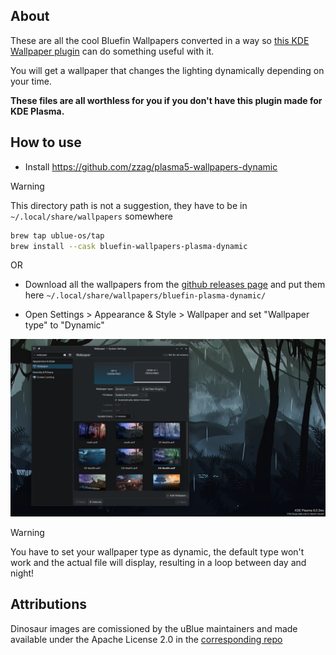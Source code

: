 ## About
These are all the cool Bluefin Wallpapers converted in a way so [this KDE Wallpaper plugin](https://github.com/zzag/plasma5-wallpapers-dynamic) can do something useful with it.

You will get a wallpaper that changes the lighting dynamically depending on your time.

**These files are all worthless for you if you don't have this plugin made for KDE Plasma.**

## How to use

- Install https://github.com/zzag/plasma5-wallpapers-dynamic

> [!WARNING]
> This directory path is not a suggestion, they have to be in `~/.local/share/wallpapers` somewhere

```bash
brew tap ublue-os/tap
brew install --cask bluefin-wallpapers-plasma-dynamic
```

OR 

- Download all the wallpapers from the [github releases page](https://github.com/renner0e/plasma-bluefin-wallpaper/releases/latest/download/wallpapers.tar.gz) and put them here `~/.local/share/wallpapers/bluefin-plasma-dynamic/`

- Open Settings > Appearance & Style > Wallpaper and set "Wallpaper type" to "Dynamic"

![Screenshot](showcase.png)

> [!WARNING]
> You have to set your wallpaper type as dynamic, the default type won't work and the actual file will display, resulting in a loop between day and night!

## Attributions
Dinosaur images are comissioned by the uBlue maintainers and made available under the Apache License 2.0 in the [corresponding repo](https://github.com/ublue-os/packages)
